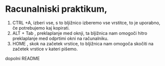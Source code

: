 # Racunalniski praktikum,
1.	CTRL +A, izberi vse, s to bljižnico izberemo vse vrstitce, to je uporabno, če potrebujemo kaj kopirati.
2.	ALT + Tab , preklaplanje med oknji, ta bljižnica nam omogoči hitro preklaplanje med odprtimi okni na računalniku.
3.	HOME , skok na začetek vrstice, to bljižnica nam omogoča skočiti na začetek vrstice v kateri pišemo.


dopolni README
